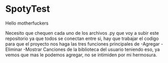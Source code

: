 # SpotyTest
Hello motherfuckers

Necesito que chequen cada uno de los archivos .py que voy a subir este repositorio ya que todos se conectan entre si, hay que trabajar el codigo para que el proyecto nos haga las tres funciones principales de
-Agregar -Eliminar -Mostrar Canciones de la biblioteca del usuario
teniendo eso, ya vemos que mas le podemos agregar, no se intimiden por mi hermosura.
